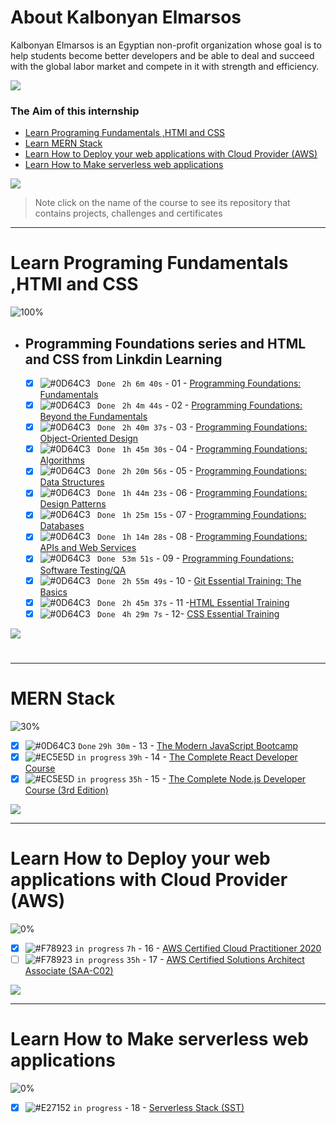 # About Kalbonyan Elmarsos

Kalbonyan Elmarsos is an Egyptian non-profit organization whose goal is to help students become better developers and be able to deal and succeed with the global labor market and compete in it with strength and efficiency.
<br />

<a href="https://www.linkedin.com/company/%D9%83%D8%A7%D9%84%D8%A8%D9%86%D9%8A%D8%A7%D9%86-%D8%A7%D9%84%D9%85%D8%B1%D8%B5%D9%88%D8%B5/" target="_blank"><img src="https://img.shields.io/badge/-Kalbonyan%20Elmarsos-0077B5?style=for-the-badge&logo=Linkedin&logoColor=white"/></a>

### The Aim of this internship

- <a href="#Fundamentals">Learn Programing Fundamentals ,HTMl and CSS </a>
- <a href="#MERN">Learn MERN Stack</a>
- <a href="#AWS">Learn How to Deploy your web applications with Cloud Provider (AWS)</a>
- <a href="#serverless">Learn How to Make serverless web applications</a>

<img src="https://img.shields.io/badge/Total%20Number%20Of%20Hours%20For%20All%20Courses-%2B200h-blue">
<br>

> Note click on the name of the course to see its repository that contains projects, challenges and certificates

---

<!-- Fundamentals -->

<span id="Fundamentals"> </span>

# Learn Programing Fundamentals ,HTMl and CSS

![100%](https://progress-bar.dev/100/?title=Done)
<br />

- ## Programming Foundations series and HTML and CSS from Linkdin Learning

  - [x] ![#0D64C3](https://via.placeholder.com/12/0D64C3/000000?text=+) ` Done` ` 2h 6m 40s` - 01 - [Programming Foundations: Fundamentals](Linkedin-Learning/Programming-Foundation-Fundamentals/)
  - [x] ![#0D64C3](https://via.placeholder.com/12/0D64C3/000000?text=+) ` Done` ` 2h 4m 44s` - 02 - [Programming Foundations: Beyond the Fundamentals](Linkedin-Learning/Programming-Foundations-Beyond-Fundamentals)
  - [x] ![#0D64C3](https://via.placeholder.com/12/0D64C3/000000?text=+) ` Done` ` 2h 40m 37s` - 03 - [Programming Foundations: Object-Oriented Design](Linkedin-Learning/Programming-Foundation-Object-Oriented-Design/)
  - [x] ![#0D64C3](https://via.placeholder.com/12/0D64C3/000000?text=+) ` Done` ` 1h 45m 30s` - 04 - [Programming Foundations: Algorithms](Linkedin-Learning/Programming-Foundations-Algorithms/)
  - [x] ![#0D64C3](https://via.placeholder.com/12/0D64C3/000000?text=+) ` Done` ` 2h 20m 56s` - 05 - [Programming Foundations: Data Structures](Linkedin-Learning/Programming-Foundations-Data-Structures/)
  - [x] ![#0D64C3](https://via.placeholder.com/12/0D64C3/000000?text=+) ` Done` ` 1h 44m 23s` - 06 - [Programming Foundations: Design Patterns](Linkedin-Learning/Programming-Foundations-Design-Patterns/)
  - [x] ![#0D64C3](https://via.placeholder.com/12/0D64C3/000000?text=+) ` Done` ` 1h 25m 15s` - 07 - [Programming Foundations: Databases](Linkedin-Learning/Programming-Foundations-Databases/)
  - [x] ![#0D64C3](https://via.placeholder.com/12/0D64C3/000000?text=+) ` Done` ` 1h 14m 28s` - 08 - [Programming Foundations: APIs and Web Services](Linkedin-Learning/Programming-Foundations-APIs-and-Web-Services/)
  - [x] ![#0D64C3](https://via.placeholder.com/12/0D64C3/000000?text=+) ` Done` ` 53m 51s` - 09 - [Programming Foundations: Software Testing/QA](Linkedin-Learning/Programming-Foundations-Software-TestingQA/)
  - [x] ![#0D64C3](https://via.placeholder.com/12/0D64C3/000000?text=+) ` Done` ` 2h 55m 49s` - 10 - [Git Essential Training: The Basics](Linkedin-Learning/Git-Essential-Training-The-Basics/)
  - [x] ![#0D64C3](https://via.placeholder.com/12/0D64C3/000000?text=+) ` Done` ` 2h 45m 37s` - 11 -[HTML Essential Training](Linkedin-Learning/Html-Essential-Training/)
  - [x] ![#0D64C3](https://via.placeholder.com/12/0D64C3/000000?text=+) ` Done` ` 4h 29m 7s` - 12- [CSS Essential Training](Linkedin-Learning/CSS-Essential-Training/)
        <br />

<img src="https://img.shields.io/badge/Total%20Number%20Of%20Hours%20For%20This%20Courses-24h27m-blue">

#

---

<!-- MERN -->

<span id="MERN"></span>

# MERN Stack

![30%](https://progress-bar.dev/30/?title=progress)
<br />

- [x] ![#0D64C3](https://via.placeholder.com/12/0D64C3/000000?text=+) `Done` `29h 30m` - 13 - [The Modern JavaScript Bootcamp](Udemy/The%20Modern%20JavaScript%20Bootcamp/)
- [x] ![#EC5E5D](https://via.placeholder.com/12/EC5E5D/000000?text=+) `in progress` `39h` - 14 - [The Complete React Developer Course](Udemy/The%20Complete%20React%20Developer%20Course)
- [x] ![#EC5E5D](https://via.placeholder.com/12/EC5E5D/000000?text=+) `in progress` `35h` - 15 - [The Complete Node.js Developer Course (3rd Edition)](Udemy/The%20Complete%20Node.js%20Developer%20Course/)

<img src="https://img.shields.io/badge/Total%20Number%20Of%20Hours%20For%20This%20Courses-157h30m-blue">
<br />

---

<!-- AWS -->

<span id="AWS"></span>

# Learn How to Deploy your web applications with Cloud Provider (AWS)

![0%](https://progress-bar.dev/0/?title=Done)

- [x] ![#F78923](https://via.placeholder.com/12/F78923/000000?text=+) `in progress` `7h` - 16 - [AWS Certified Cloud Practitioner 2020](aGuruCloud/AWS%20Certified%20Cloud%20Practitioner%202020/)
- [ ] ![#F78923](https://via.placeholder.com/12/F78923/000000?text=+) `in progress` `35h` - 17 - [AWS Certified Solutions Architect Associate (SAA-C02)](<aGuruCloud/AWS%20Certified%20Solutions%20Architect%20Associate%20(SAA-C02)>)

<img src="https://img.shields.io/badge/Total%20Number%20Of%20Hours%20For%20This%20Courses-42h-blue">
<br />

---

<!-- serverless -->

<span id="serverless"></span>

# Learn How to Make serverless web applications

![0%](https://progress-bar.dev/0/?title=Done)

- [x] ![#E27152](https://via.placeholder.com/12/E27152/000000?text=+) `in progress` - 18 - [Serverless Stack (SST)](serverless-stack-project/)
